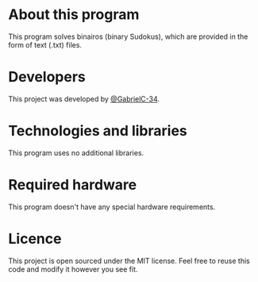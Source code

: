 # About this program
This program solves binairos (binary Sudokus), which are provided in the form of text (.txt) files.

# Developers
This project was developed by [@GabrielC-34](https://github.com/GabrielC-34).

# Technologies and libraries
This program uses no additional libraries.

# Required hardware
This program doesn't have any special hardware requirements.

# Licence
This project is open sourced under the MIT license. Feel free to reuse this code and modify it however you see fit.
